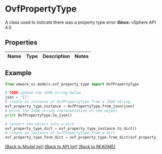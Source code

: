 # OvfPropertyType

A class used to indicate there was a property type error  ***Since:*** vSphere API 4.0 

## Properties
Name | Type | Description | Notes
------------ | ------------- | ------------- | -------------

## Example

```python
from vmware_vi.models.ovf_property_type import OvfPropertyType

# TODO update the JSON string below
json = "{}"
# create an instance of OvfPropertyType from a JSON string
ovf_property_type_instance = OvfPropertyType.from_json(json)
# print the JSON string representation of the object
print OvfPropertyType.to_json()

# convert the object into a dict
ovf_property_type_dict = ovf_property_type_instance.to_dict()
# create an instance of OvfPropertyType from a dict
ovf_property_type_form_dict = ovf_property_type.from_dict(ovf_property_type_dict)
```
[[Back to Model list]](../README.md#documentation-for-models) [[Back to API list]](../README.md#documentation-for-api-endpoints) [[Back to README]](../README.md)


